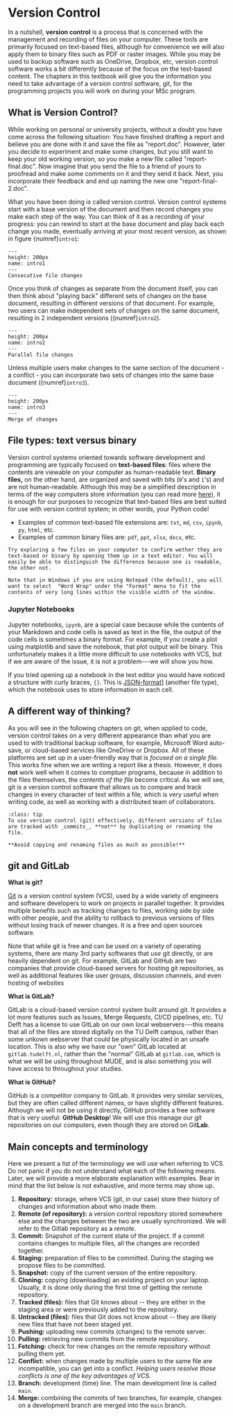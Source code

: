 # Version Control

<!-- This git tutorial was originally modified from Kiril and Riccardo's version from 2022-23. It was converted from LaTeX to md with Pandoc. Original PDF is included for reference. -->

In a nutshell, **version control** is a process that is concerned with the management and recording of files on your computer. These tools are primarily focused on text-based files, although for convenience we will also apply them to binary files such as PDF or raster images. While you may be used to backup software such as OneDrive, Dropbox, etc, version control software works a bit differently because of the focus on the text-based content. The chapters in this textbook will give you the information you need to take advantage of a version control software, git, for the programming projects you will work on during your MSc program.

<!-- authors: Kiril Vasilev, Riccardo Taormina, Robert Lanzafame. -->

## What is Version Control?


While working on personal or university projects, without a doubt you
have come across the following situation: You have finished drafting a
report and believe you are done with it and save the file as
"report.doc". However, later you decide to experiment and make some
changes, but you still want to keep your old working version, so you
make a new file called "report-final.doc". Now imagine that you send the
file to a friend of yours to proofread and make some comments on it and
they send it back. Next, you incorporate their feedback and end up
naming the new one "report-final-2.doc".

What you have been doing is called version control. Version control
systems start with a base version of the document and then record
changes you make each step of the way. You can think of it as a
recording of your progress: you can rewind to start at the base document
and play back each change you made, eventually arriving at your most
recent version, as shown in figure {numref}`intro1`:

```{figure} images/intro1.png
---
height: 200px
name: intro1
---
Consecutive file changes
```

Once you think of changes as separate from the document itself, you can
then think about "playing back" different sets of changes on the base
document, resulting in different versions of that document. For example,
two users can make independent sets of changes on the same document,
resulting in 2 independent versions ({numref}`intro2`).

```{figure} images/intro2.png
---
height: 200px
name: intro2
---
Parallel file changes
```

Unless multiple users make changes to the same section of the document -
a conflict - you can incorporate two sets of changes into the same base
document ({numref}`intro3`).

```{figure} images/intro3.png
---
height: 200px
name: intro3
---
Merge of changes
```

## File types: text versus binary

Version control systems oriented towards software development and programming are typically focused on **text-based files**: files where the contents are viewable on your computer as human-readable text. **Binary files,** on the other hand, are organized and saved with bits (`0`'s and `1`'s) and are not human-readable. Although this may be a simplified description in terms of the way computers store information (you can read more [here](https://en.wikipedia.org/wiki/Binary_file)), it is enough for our purposes to recognize that text-based files are best suited for use with version control system; in other words, your Python code!

* Examples of common text-based file extensions are: `txt`, `md`, `csv`, `ipynb`, `py`, `html`, etc.
* Examples of common binary files are: `pdf`, `ppt`, `xlsx`, `docx`, etc.

```{admonition} Try it!
Try exploring a few files on your computer to confirm wether they are text-based or binary by opening them up in a text editor. You will easily be able to distinguish the difference because one is readable, the other not.

Note that in Windows if you are using Notepad (the default), you will want to select  "Word Wrap" under the "Format" menu to fit the contents of very long lines within the visible width of the window.
```

### Jupyter Notebooks

Jupyter notebooks, `ipynb`, are a special case because while the contents of your Markdown and code cells is saved as text in the file, the output of the code cells is sometimes a binary format. For example, if you create a plot using matplotlib and save the notebook, that plot output will be binary. This unfortunately makes it a little more difficult to use notebooks with VCS, but if we are aware of the issue, it is not a problem---we will show you how.

If you tried opening up a notebook in the text editor you would have noticed a structure with curly braces, `{}`. This is [JSON-format](https://en.wikipedia.org/wiki/JSON)] (another file type), which the notebook uses to store information in each cell.


## A different way of thinking?

As you will see in the following chapters on git, when applied to code, version control takes on a very different appearance than what you are used to with traditional backup software, for example, Microsoft Word auto-save, or cloud-based services like OneDrive or Dropbox. All of these platforms are set up in a user-friendly way that is _focused on a single file._ This works fine when we are writing a report like a thesis. However, it does **not** work well when it comes to comptuer programs, because in addition to the files themselves, the _contents of the file_ become critical. As we will see, git is a version control software that allows us to compare and track changes in every character of text within a file, which is very useful when writing code, as well as working with a distributed team of collaborators.

`````{admonition} Tip
:class: tip
To use version control (git) effectively, different versions of files are tracked with _commits_, **not** by duplicating or renaming the file.

**Avoid copying and renaming files as much as possible!**
`````

## git and GitLab

**What is git?**

[Git](https://git-scm.com/) is a version control system (VCS), used by a wide variety of engineers and software developers to work on projects in parallel together. It provides multiple benefits such as tracking changes to files, working side by side with other people, and the ability to rollback to previous versions of files without losing track of newer changes. It is a free and open sources software.

Note that while git is free and can be used on a variety of operating systems, there are many 3rd party softwares that _use_ git directly, or are heavily dependent on git. For example, GitLab and GitHub are two companies that provide cloud-based servers for hosting git repositories, as well as additional features like user groups, discussion channels, and even hosting of websites

**What is GitLab?**

GitLab is a cloud-based version control system built around git. It provides a lot more features such as Issues, Merge Requests, CI/CD pipelines, etc. TU Delft has a license to use GitLab on our own local webservers---this means that all of the files are stored digitally on the TU Delft campus, rather than some unkown webserver that could be physically located in an unsafe location. This is also why we have our "own" GitLab located at `gitlab.tudelft.nl`, rather than the "normal" GitLab at `gitlab.com`, which is what we will be using throughout MUDE, and is also something you will have access to throughout your studies.

**What is GitHub?**

GitHub is a competitor company to GitLab. It provides very similar services, but they are often called different names, or have slightly different features. Although we will not be using it directly, GitHub provides a free software that is very useful: **GitHub Desktop**! We will use this manage our git repositories on our computers, even though they are stored on Git**Lab**.


## Main concepts and terminology

Here we present a list of the terminology we will use when referring to VCS. Do not panic if you do not understand what each of the following means. Later, we will provide a more elaborate explanation with examples. Bear in mind that the list below is not exhaustive, and more terms may show up.

1. **Repository:** storage, where VCS (git, in our case) store their history of changes and information about who made them.
1. **Remote (of repository):** a version control repository stored somewhere else and the changes between the two are usually synchronized. We will refer to the Gitlab repository as a *remote*.
1. **Commit:** Snapshot of the current state of the project. If a commit contains changes to multiple files, all the changes are recorded together.
1. **Staging:** preparation of files to be committed. During the staging we propose files to be committed.
2. **Snapshot:** copy of the current version of the entire repository.
3. **Cloning:** copying (downloading) an existing project on your laptop. Usually, it is done only during the first time of getting the remote repository.
4. **Tracked (files):** files that Git knows about -- they are either in the staging area or were previously added to the repository.
5. **Untracked (files):** files that Git does not know about -- they are likely new files that have not been staged yet.
6. **Pushing:** uploading new commits (changes) to the remote server.
7. **Pulling:** retrieving new commits from the remote repository.
8. **Fetching:** check for new changes on the remote repository without pulling them yet.
9. **Conflict:** when changes made by multiple users to the same file are incompatible, you can get into a conflict. _Helping users resolve those conflicts is one of the key advantages of VCS._
10. **Branch:** development (time) line. The main development line is called `main`.
11. **Merge:** combining the commits of two branches, for example, changes on a development branch are merged into the `main` branch.
